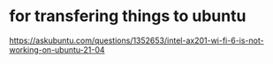 # for transfering things to ubuntu
https://askubuntu.com/questions/1352653/intel-ax201-wi-fi-6-is-not-working-on-ubuntu-21-04
